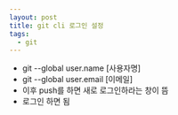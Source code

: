```yaml
---
layout: post
title: git cli 로그인 설정
tags:
  - git
---
```


- git --global user.name [사용자명]
- git --global user.email [이메일]
- 이후 push를 하면 새로 로그인하라는 창이 뜸
- 로그인 하면 됨
